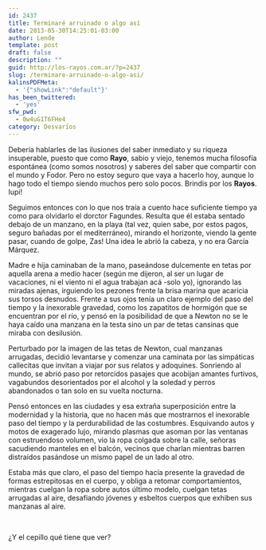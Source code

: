 ```yaml
---
id: 2437
title: Terminaré arruinado o algo así
date: 2013-05-30T14:25:01-03:00
author: Lende
template: post
draft: false
description: ""
guid: http://los-rayos.com.ar/?p=2437
slug: /terminare-arruinado-o-algo-asi/
kalinsPDFMeta:
  - '{"showLink":"default"}'
has_been_twittered:
  - 'yes'
sfw_pwd:
  - 0w4uG1T6FHe4
category: Desvaríos
---
```

Debería hablarles de las ilusiones del saber inmediato y su riqueza insuperable, puesto que como **Rayo**, sabio y viejo, tenemos mucha filosofía espontánea (como somos nosotros) y saberes del saber que compartir con el mundo y Fodor. Pero no estoy seguro que vaya a hacerlo hoy, aunque lo hago todo el tiempo siendo muchos pero solo pocos. Brindis por los **Rayos**. Iupi!

Seguimos entonces con lo que nos traía a cuento hace suficiente tiempo ya como para olvidarlo el dorctor Fagundes. Resulta que él estaba sentado debajo de un manzano, en la playa (tal vez, quien sabe, por estos pagos, seguro bañadas por el mediterráneo), mirando el horizonte, viendo la gente pasar, cuando de golpe, Zas! Una idea le abrió la cabeza, y no era García Márquez.

Madre e hija caminaban de la mano, paseándose dulcemente en tetas por aquella arena a medio hacer (según me dijeron, al ser un lugar de vacaciones, ni el viento ni el agua trabajan acá -solo yo), ignorando las miradas ajenas, irguiendo los pezones frente la brisa marina que acaricia sus torsos desnudos. Frente a sus ojos tenía un claro ejemplo del paso del tiempo y la inexorable gravedad, como los zapatitos de hormigón que se encuentran por el río, y pensó en la posibilidad de que a Newton no se le haya caído una manzana en la testa sino un par de tetas cansinas que miraba con desilusión.

Perturbado por la imagen de las tetas de Newton, cual manzanas arrugadas, decidió levantarse y comenzar una caminata por las simpáticas callecitas que invitan a viajar por sus relatos y adoquines. Sonriendo al mundo, se abrió paso por retorcidos pasajes que acobijan amantes furtivos, vagabundos desorientados por el alcohol y la soledad y perros abandonados o tan solo en su vuelta nocturna.

Pensó entonces en las ciudades y esa extraña superposición entre la modernidad y la historia, que no hacen más que mostrarnos el inexorable paso del tiempo y la perdurabilidad de las costumbres. Esquivando autos y motos de exagerado lujo, mirando plasmas que asoman por las ventanas con estruendoso volumen, vio la ropa colgada sobre la calle, señoras sacudiendo manteles en el balcón, vecinos que charlan mientras barren distraídos pasándose un mismo papel de un lado al otro.

Estaba más que claro, el paso del tiempo hacía presente la gravedad de formas estrepitosas en el cuerpo, y obliga a retomar comportamientos, mientras cuelgan la ropa sobre autos último modelo, cuelgan tetas arrugadas al aire, desafiando jóvenes y esbeltos cuerpos que exhiben sus manzanas al aire.

&nbsp;

¿Y el cepillo qué tiene que ver?

&nbsp;